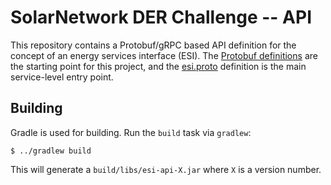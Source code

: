 # SolarNetwork DER Challenge -- API

This repository contains a Protobuf/gRPC based API definition for the concept of an energy services
interface (ESI). The [Protobuf definitions][protos] are the starting point for this project, and
the [esi.proto][esi-proto] definition is the main service-level entry point.

## Building

Gradle is used for building. Run the `build` task via `gradlew`:

	$ ../gradlew build

This will generate a `build/libs/esi-api-X.jar` where `X` is a version number.

[protos]: src/main/proto
[esi-proto]: src/main/proto/esi.proto
